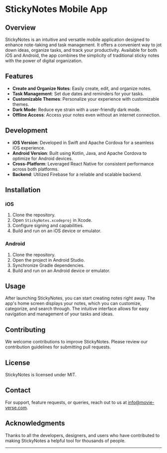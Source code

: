 # StickyNotes Mobile App

## Overview
StickyNotes is an intuitive and versatile mobile application designed to enhance note-taking and task management. It offers a convenient way to jot down ideas, organize tasks, and track your productivity. Available for both iOS and Android, the app combines the simplicity of traditional sticky notes with the power of digital organization.

## Features
- **Create and Organize Notes**: Easily create, edit, and organize notes.
- **Task Management**: Set due dates and reminders for your tasks.
- **Customizable Themes**: Personalize your experience with customizable themes.
- **Dark Mode**: Reduce eye strain with a user-friendly dark mode.
- **Offline Access**: Access your notes even without an internet connection.

## Development
- **iOS Version**: Developed in Swift and Apache Cordova for a seamless iOS experience.
- **Android Version**: Built using Kotlin, Java, and Apache Cordova to optimize for Android devices.
- **Cross-Platform**: Leveraged React Native for consistent performance across both platforms.
- **Backend**: Utilized Firebase for a reliable and scalable backend.

## Installation

### iOS
1. Clone the repository.
2. Open `StickyNotes.xcodeproj` in Xcode.
3. Configure signing and capabilities.
4. Build and run on an iOS device or emulator.

### Android
1. Clone the repository.
2. Open the project in Android Studio.
3. Synchronize Gradle dependencies.
4. Build and run on an Android device or emulator.

## Usage
After launching StickyNotes, you can start creating notes right away. The app's home screen displays your notes, which you can customize, categorize, and search through. The intuitive interface allows for easy navigation and management of your tasks and ideas.

## Contributing
We welcome contributions to improve StickyNotes. Please review our contribution guidelines for submitting pull requests.

## License
StickyNotes is licensed under MIT.

## Contact
For support, feature requests, or queries, reach out to us at [info@movie-verse.com](mailto:info@movie-verse.com).

## Acknowledgments
Thanks to all the developers, designers, and users who have contributed to making StickyNotes a helpful tool for thousands of people.

---